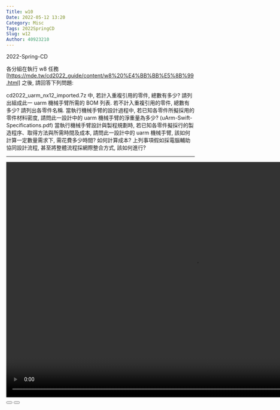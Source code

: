 ```yaml
---
Title: w10 
Date: 2022-05-12 13:20
Category: Misc
Tags: 2022SpringCD
Slug: w12
Author: 40923210
---
```


2022-Spring-CD 

<!-- PELICAN_END_SUMMARY -->
各分組在執行 w8 任務[https://mde.tw/cd2022_guide/content/w8%20%E4%BB%BB%E5%8B%99.html] 之後, 請回答下列問題:

cd2022_uarm_nx12_imported.7z 中, 若計入重複引用的零件, 總數有多少? 請列出組成此一 uarm 機械手臂所需的 BOM 列表.
若不計入重複引用的零件, 總數有多少? 請列出各零件名稱.
當執行機械手臂的設計過程中, 若已知各零件所擬採用的零件材料密度, 請問此一設計中的 uarm 機械手臂的淨重量為多少? (uArm-Swift-Specifications.pdf)
當執行機械手臂設計與製程規劃時, 若已知各零件擬採行的製造程序、取得方法與所需時間及成本, 請問此一設計中的 uarm 機械手臂, 該如何計算一定數量需求下, 需花費多少時間? 如何計算成本?
上列事項假如採電腦輔助協同設計流程, 甚至將整體流程採網際整合方式, 該如何進行?

--------------------------------
<script>// <![CDATA[
var winkVideoData = {
  dataVersion: 1,
  frameRate: 20,
  buttonFrameLength: 10,
  buttonFrameOffset: 5,
  frameStops: {
  },
};
// ]]></script>
<div class="winkVideoContainerClass"><video width="1008" height="630" autoplay="autoplay" class="winkVideoClass" controls="controls" data-dirname="/static" data-varname="winkVideoData"> muted="true"&gt;
      <source src="https://40923210.github.io/cd2022/downloads/w12-1.mp4" type="video/mp4" /></video>
<div class="winkVideoOverlayClass"></div>
<div class="winkVideoControlBarClass"><button class="winkVideoControlBarPlayButtonClass"></button> <button class="winkVideoControlBarPauseButtonClass"></button>
<div class="winkVideoControlBarProgressLeftClass"></div>
<div class="winkVideoControlBarProgressEmptyMiddleClass"></div>
</div>
</div>